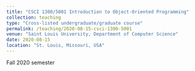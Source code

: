 ```yaml
---
title: "CSCI 1300/5001 Introduction to Object-Oriented Programming"
collection: teaching
type: "Cross-listed undergraduate/graduate course"
permalink: /teaching/2020-08-15-csci-1300-5001
venue: "Saint Louis University, Department of Computer Science"
date: 2020-08-15
location: "St. Louis, Missouri, USA"
---
```


Fall 2020 semester
